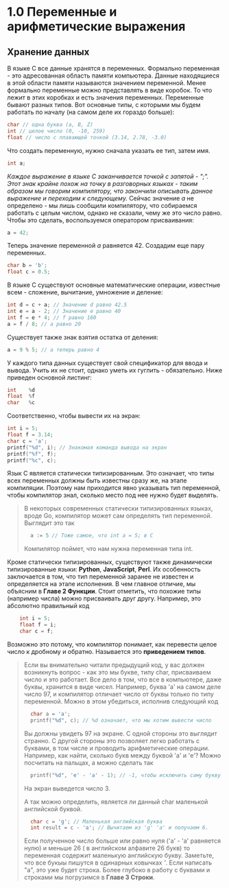 # 1.0 Переменные и арифметические выражения

## Хранение данных
В языке С все данные хранятся в переменных. Формально переменная - это адресованная область памяти компьютера. Данные находящиеся в этой области памяти называются значением переменной.
Менее формально переменные можно представлять в виде коробок. То что лежит в этих коробках и есть значения переменных.
Переменные бывают разных типов. Вот основные типы, с которыми мы будем работать по началу (на самом деле их гораздо больше):
```c
char // одна буква (a, B, Z)
int // целое число (0, -10, 259)
float // число с плавающей точкой (3.14, 2.78, -3.0)
```
Что создать переменную, нужно сначала указать ее тип, затем имя.
```c
int a;
```
*Каждое выражение в языке С заканчивается точкой с запятой - ";". Этот знак крайне похож на точку в разговорных языках - таким образом мы говорим компилятору, что закончили описывать данное выражение и переходим к следующему.*
Сейчас значение *а* не определено - мы лишь сообщили компилятору, что собираемся работать с целым числом, однако не сказали, чему же это число равно. Чтобы это сделать, воспользуемся оператором присваивания: 
```c
a = 42;
```
Теперь значение переменной *а* равняется 42.
Создадим еще пару переменных.
```c
char b = 'b';
float c = 0.5;
```
В языке С существуют основные математические операции, известные всем - сложение, вычитание, умножение и деление:
```c
int d = c + a; // Значение d равно 42.5
int e = a - 2; // Значение e равно 40
int f = e * 4; // f равно 160
a = f / 8; // а равно 20
```
Существует также знак взятия остатка от деления:
```c
a = 9 % 5; // а теперь равно 4
```

У каждого типа данных существует свой спецификатор для ввода и вывода. Учить их не стоит, однако уметь их гуглить - обязательно.
Ниже приведен основной листинг:
```c
int    %d
float  %f
char   %c
```
Соответственно, чтобы вывести их на экран: 
```c
int i = 5;
float f = 3.14;
char c = 'a';
printf("%d", i); // Знакомая команда вывода на экран
printf("%f", f);
printf("%c", c);
```
Язык С является статически типизированным. Это означает, что типы всех переменных должны быть известны сразу же, на этапе компиляции. Поэтому нам приходится явно указывать тип переменной, чтобы компилятор знал, сколько место под нее нужно будет выделять. 
> В некоторых современных статически типизированных языках, вроде Go, компилятор может сам определять тип переменной. 
> Выглядит это так
> ```go
>   a := 5 // Тоже самое, что int a = 5; в С
> ```
> Компилятор поймет, что нам нужна переменная типа int.

Кроме статически типизированных, существуют также динамически типизированные языки: **Python**, **JavaScript**, **Perl**. Их особенность заключается в том, что тип переменной заранее не известен и определяется на этапе исполнения. В чем главное отличие, мы объясним в **Главе 2 Функции**. 
Стоит отметить, что похожие типы (например числа) можно присваивать друг другу.
Например, это абсолютно правильный код 
```c
    int i = 5;
    float f = i;
    char c = f;
```
Возможно это потому, что компилятор понимает, как перевести  целое число к дробному и обратно. Называется это **приведением типов**.
> Если вы внимательно читали предыдущий код, у вас должен возникнуть вопрос - как это мы букве, типу char, присваиваем число и это работает. Все дело в том,
> что все в компьютере, даже буквы, хранится в виде чисел. Например, буква 'a' на самом деле число 97, и компилятор отличает число от буквы только по типу переменной. Можно в этом убедиться, исполнив следующий код
> ```c
>   char a = 'a';
>   printf("%d", c); // %d означает, что мы хотим вывести число
> ```
> Вы должны увидеть 97 на экране.
> С одной стороны это выглядит странно. С другой стороны это позволяет легко работать с буквами, в том числе и проводить арифметические операции. Например, как найти, сколько букв между буквой 'a' и 'e'? Можно посчитать на пальцах, а можно сделать так
> ```c
>   printf("%d", 'e' - 'a' - 1); // -1, чтобы исключить саму букву е
> ```
> На экран выведется число 3.
>
> А так можно определить, является ли данный char маленькой английской буквой.
> ```c
>   char c = 'g'; // Маленькая английская буква
>   int result = c - 'a'; // Вычитаем из 'g' 'a' и получаем 6. 
> ```
> Если полученное число больше или равно нуля ('a' - 'a' равняется нулю) и меньше 26 ( в английском алфавите 26 букв) то переменная содержит маленькую английскую букву.
> Заметьте, что все букыы пишутся в одинарных ковычках *'*. Если написать "a", это уже будет строка.
> Более глубоко в работу с буквами и строками мы погрузимся в **Главе 3 Строки**.

